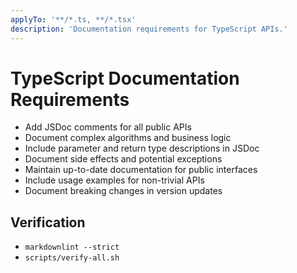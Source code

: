 ```yaml
---
applyTo: '**/*.ts, **/*.tsx'
description: 'Documentation requirements for TypeScript APIs.'
---
```


# TypeScript Documentation Requirements

- Add JSDoc comments for all public APIs
- Document complex algorithms and business logic
- Include parameter and return type descriptions in JSDoc
- Document side effects and potential exceptions
- Maintain up-to-date documentation for public interfaces
- Include usage examples for non-trivial APIs
- Document breaking changes in version updates

## Verification

- `markdownlint --strict`
- `scripts/verify-all.sh`
